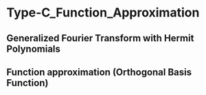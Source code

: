 # Type-C_Function_Approximation
## Generalized Fourier Transform with Hermit Polynomials
## Function approximation (Orthogonal Basis Function)
